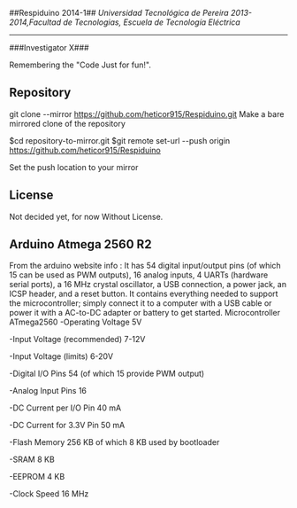 ##Respiduino  2014-1##
*Universidad Tecnológica de Pereira 2013-2014,Facultad de Tecnologias,       Escuela de Tecnología Eléctrica*

----------

###Investigator X###

Remembering the "Code Just for fun!".

> 


## Repository ##

git clone --mirror  https://github.com/heticor915/Respiduino.git
Make a bare mirrored clone of the repository

$cd repository-to-mirror.git
$git remote set-url --push origin https://github.com/heticor915/Respiduino

Set the push location to your mirror
 
## License  ##
Not decided yet, for now Without License.


##  **Arduino Atmega 2560 R2**  ##

From the arduino website info :
	It has 54 digital input/output pins (of which 15 can be used as PWM outputs), 16 analog inputs, 4 UARTs (hardware serial ports), a 16 MHz crystal oscillator, a USB connection, a power jack, an ICSP header, and a reset button. It contains everything needed to support the microcontroller; simply connect it to a computer with a USB cable or power it with a AC-to-DC adapter or battery to get started.
Microcontroller	ATmega2560
-Operating Voltage	5V

-Input Voltage (recommended)	7-12V

-Input Voltage (limits)	6-20V

-Digital I/O Pins	54 (of which 15 provide PWM output)

-Analog Input Pins	16

-DC Current per I/O Pin	40 mA

-DC Current for 3.3V Pin	50 mA

-Flash Memory	256 KB of which 8 KB used by bootloader

-SRAM	8 KB

-EEPROM	4 KB

-Clock Speed	16 MHz
